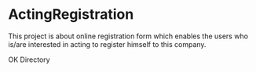 # ActingRegistration
This project is about online registration form which enables the users who is/are interested in acting to register himself to this company. 

OK Directory